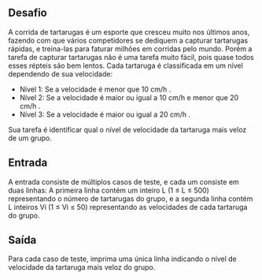 ## Desafio

A corrida de tartarugas é um esporte que cresceu muito nos últimos anos, fazendo com que vários competidores se dediquem a capturar tartarugas rápidas, e treina-las para faturar milhões em corridas pelo mundo. Porém a tarefa de capturar tartarugas não é uma tarefa muito fácil, pois quase todos esses répteis são bem lentos. Cada tartaruga é classificada em um nível dependendo de sua velocidade:

 - Nível 1: Se a velocidade é menor que 10 cm/h .
 - Nível 2: Se a velocidade é maior ou igual a 10 cm/h e menor que 20 cm/h .
 - Nível 3: Se a velocidade é maior ou igual a 20 cm/h .

Sua tarefa é identificar qual o nível de velocidade da tartaruga mais veloz de um grupo.

## Entrada

A entrada consiste de múltiplos casos de teste, e cada um consiste em duas linhas: A primeira linha contém um inteiro L (1 ≤ L ≤ 500) representando o número de tartarugas do grupo, e a segunda linha contém L inteiros Vi (1 ≤ Vi ≤ 50) representando as velocidades de cada tartaruga do grupo.

## Saída

Para cada caso de teste, imprima uma única linha indicando o nível de velocidade da tartaruga mais veloz do grupo.